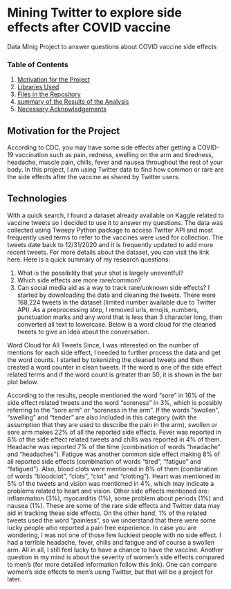 

# Mining Twitter to explore side effects after COVID vaccine
Data Minig Project to answer questions about COVID vaccine side effects

### Table of Contents

1. [Motivation for the Project](#motiv)
2. [Libraries Used](#lib)
3. [Files in the Repository](#files)
4. [summary of the Results of the Analysis](#summary)
5. [Necessary Acknowledgements](#acknow)


## Motivation for the Project

According to CDC, you may have some side effects after getting a COVID-19 vaccination such as pain, redness, swelling on the arm and tiredness, headache, muscle pain, chills, fever and nausea throughout the rest of your body. In this project, I am using Twitter data to find how common or rare are the side effects after the vaccine as shared by Twitter users.

## Technologies
With a quick search, I found a dataset already available on Kaggle related to vaccine tweets so I decided to use it to answer my questions. The data was collected using Tweepy Python package to access Twitter API and most frequently used terms to refer to the vaccines were used for collection. The tweets date back to 12/31/2020 and it is frequently updated to add more recent tweets. For more details about the dataset, you can visit the link here.
Here is a quick summary of my research questions:
1. What is the possibility that your shot is largely uneventful?
2. Which side effects are more rare/common?
3. Can social media aid as a way to track rare/unknown side effects?
I started by downloading the data and cleaning the tweets. There were 168,224 tweets in the dataset (limited number available due to Twitter API). As a preprocessing step, I removed urls, emojis, numbers, punctuation marks and any word that is less than 3 character long, then converted all text to lowercase. Below is a word cloud for the cleaned tweets to give an idea about the conversation.

Word Cloud for All Tweets
Since, I was interested on the number of mentions for each side effect, I needed to further process the data and get the word counts. I started by tokenizing the cleaned tweets and then created a word counter in clean tweets. If the word is one of the side effect related terms and if the word count is greater than 50, it is shown in the bar plot below.

According to the results, people mentioned the word “sore” in 16% of the side effect related tweets and the word “soreness” in 3%, which is possibly referring to the “sore arm” or “soreness in the arm”. If the words “swollen”, “swelling” and “tender” are also included in this category (with the assumption that they are used to describe the pain in the arm), swollen or sore arm makes 22% of all the reported side effects.
Fever was reported in 8% of the side effect related tweets and chills was reported in 4% of them. Headache was reported 7% of the time (combination of words “headache” and “headaches”). Fatigue was another common side effect making 8% of all reported side effects (combination of words “tired”, “fatigue” and “fatigued”). Also, blood clots were mentioned in 8% of them (combination of words “bloodclot”, “clots”, “clot” and “clotting”). Heart was mentioned in 5% of the tweets and vision was mentioned in 4%, which may indicate a problems related to heart and vision. Other side effects mentioned are: inflammation (3%), myocarditis (1%), some problem about periods (1%) and nausea (1%). These are some of the rare side effects and Twitter data may aid in tracking these side effects. On the other hand, 1% of the related tweets used the word “painless”, so we understand that there were some lucky people who reported a pain free experience.
In case you are wondering, I was not one of those few luckiest people with no side effect. I had a terrible headache, fever, chills and fatigue and of course a swollen arm. All in all, I still feel lucky to have a chance to have the vaccine. Another question in my mind is about the severity of women’s side effects compared to men’s (for more detailed information follow this link). One can compare women’s side effects to men’s using Twitter, but that will be a project for later.







